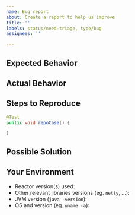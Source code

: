 ```yaml
---
name: Bug report
about: Create a report to help us improve
title: ''
labels: status/need-triage, type/bug
assignees: ''

---
```


<!--- Provide a general summary of the issue in the title above -->

<!-- Make sure you use supported version
https://github.com/reactor/.github/blob/main/SUPPORT.adoc#support-timeline
-->

<!--- /!\ Make sure to follow the Contribution Guidelines and notably for security issues:
https://github.com/reactor/.github/blob/main/CONTRIBUTING.md
https://projectreactor.io/security-policy
-->
<!--- /!\ Questions should be asked on [Gitter](https://gitter.im/reactor/reactor-netty) or [StackOverflow](https://stackoverflow.com/questions/tagged/reactor-netty). -->

## Expected Behavior
<!--- Tell us what you think should happen. -->

## Actual Behavior
<!--- Tell us what happens instead of the expected behavior. -->

## Steps to Reproduce
<!--- Provide a link to a live example, or an unambiguous set of steps to
reproduce this bug, eg. a unit test. Include code to reproduce, if relevant.
https://stackoverflow.com/help/minimal-reproducible-example -->

```java
@Test
public void repoCase() {

}
```

## Possible Solution
<!--- Not obligatory, but you can suggest a fix/reason for the bug. -->

## Your Environment
<!--- Include as many relevant details about the environment you experienced the bug in. -->
<!--- Especially, always include the version(s) of Reactor library/libraries you used! -->

* Reactor version(s) used:
* Other relevant libraries versions (eg. `netty`, ...):
* JVM version (`java -version`):
* OS and version (eg. `uname -a`):
